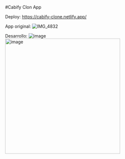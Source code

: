 #Cabify Clon App

Deploy: https://cabify-clone.netlify.app/

App original:
![IMG_4832](https://user-images.githubusercontent.com/44885834/217624094-a78928df-2209-4c2a-8e30-0e4516ced884.jpg)


Desarrollo:
![image](https://user-images.githubusercontent.com/44885834/217426346-1b827ab9-aae8-4966-89f3-d97edcb95a41.png)
<img width="372" alt="image" src="https://user-images.githubusercontent.com/44885834/217566600-c693a3a3-d3f6-4b90-a142-12a384adb123.png">

